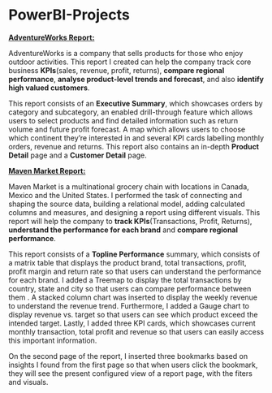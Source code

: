 # PowerBI-Projects

<ins>**AdventureWorks Report:**</ins>

AdventureWorks is a company that sells products for those who enjoy outdoor activities. This report I created can help the company track core business **KPIs**(sales, revenue, profit, returns), **compare regional performance**, **analyse product-level trends and forecast**, and also **identify high valued customers**.

This report consists of an **Executive Summary**, which showcases orders by category and subcategory, an enabled drill-through feature which allows users to select products and find detailed information such as return volume and future profit forecast. A map which allows users to choose which continent they’re interested in and several KPI cards labelling monthly orders, revenue and returns. This report also contains an in-depth **Product Detail** page and a **Customer Detail** page.



<ins>**Maven Market Report:**</ins> 

Maven Market is a multinational grocery chain with locations in Canada, Mexico and the United States. I performed the task of connecting and shaping the source data, building a relational model, adding calculated columns and measures, and designing a report using different visuals. This report will help the company to **track KPIs**(Transactions, Profit, Returns), **understand the performance for each brand** and **compare regional performance**.

This report consists of a **Topline Performance** summary, which consists of a matrix table that displays the product brand, total transactions, profit, profit margin and return rate so that users can understand the performance for each brand. I added a Treemap to display the total transactions by country, state and city so that users can compare performance between them . A stacked column chart was inserted to display the weekly revenue to understand the revenue trend. Furthermore, I added a Gauge chart to display revenue vs. target so that users can see which product exceed the intended target. Lastly, I added three KPI cards, which showcases current monthly transaction, total profit and revenue so that users can easily access this important information. 

On the second page of the report, I inserted three bookmarks based on insights I found from the first page so that when users click the bookmark, they will see the present configured view of a report page, with the fiters and visuals.

